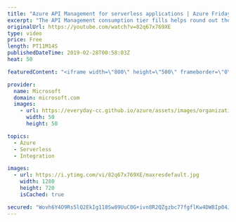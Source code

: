 ```yaml
---
title: "Azure API Management for serverless applications | Azure Friday"
excerpt: "The API Management consumption tier fills helps round out the Azure serverless offering with Azure API Management for serverless applications. In this episode, Mike Budzynski join Scott Hanselman to explain the serverless properties of the new tier and demonstrate how to build a highly scalable serverless"
originalUrl: https://youtube.com/watch?v=82q67x769XE
type: video
price: Free
length: PT11M14S
publishedDateTime: 2019-02-28T00:58:03Z
heat: 50

featuredContent: "<iframe width=\"800\" height=\"500\" frameborder=\"0\" src=\"https://www.youtube.com/embed/82q67x769XE\" allow=\"accelerometer; autoplay; encrypted-media; gyroscope; picture-in-picture\" allowfullscreen></iframe>"

provider:
  name: Microsoft
  domain: microsoft.com
  images:
    - url: https://everyday-cc.github.io/azure/assets/images/organizations/microsoft.com-50x50.jpg
      width: 50
      height: 50

topics:
  - Azure
  - Serverless
  - Integration

images:
  - url: https://i.ytimg.com/vi/82q67x769XE/maxresdefault.jpg
    width: 1280
    height: 720
    isCached: true

secured: "Wovh6Y4O9Rs5lQ2EkIg118Sw89UuC0G+ivn8R2QZgzbc77fgflKw4DW8Ip04JFU1KUvOrDucUpyw0QfH/qruRZf4yb2stZaYsA1qBNtw766t68Se5w9HxbfW2Isn/QXEBJasW6sY8jWnsj6+KifLCHBynMEHPvvIjzjweN32WPTGxaWZ+QhNVfNa57SjMhJyqgWO4g+Oz1rTSyDiqOnB1L22BzNy151xVnPhD9YRtordIsHLDTszXEGQIzdo1nKbBVKXAZB9ISS4RlE6qQDvmjOryxmPY0r8I5HGKk5dKExvxj4m/t/BwjOlUlnD2RqucPp5GnKkPy6kVsxU/47HZVnVp16B2GUqN+5lK/nlE6+NQIcXkqlfNQqGNbyqcHORf7pSz6H0T3WA7b3J9bduQW/uhdyNYP5BPCtN/2+B+Xg=;uBOzKt9eE4k2H1wlL9cx+Q=="
---
```


